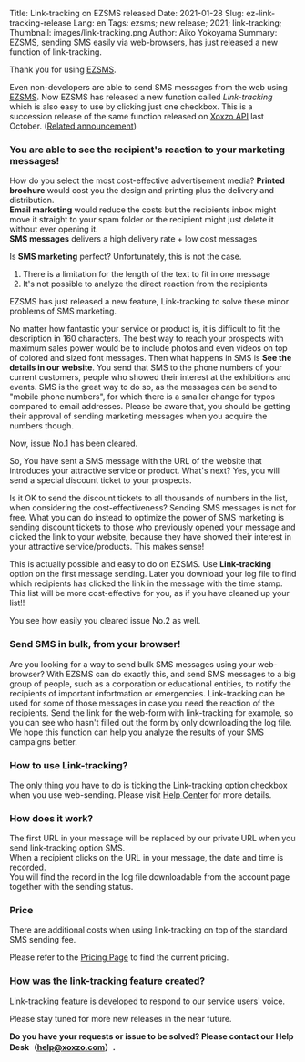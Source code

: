 Title: Link-tracking on EZSMS released
Date: 2021-01-28
Slug: ez-link-tracking-release
Lang: en
Tags: ezsms; new release; 2021; link-tracking;
Thumbnail: images/link-tracking.png
Author: Aiko Yokoyama
Summary: EZSMS, sending SMS easily via web-browsers, has just released a new function of link-tracking.

Thank you for using [EZSMS](https://www.ezsms.biz/).

Even non-developers are able to send SMS messages from the web using [EZSMS](https://www.ezsms.biz/). 
Now EZSMS has released a new function called _Link-tracking_ which is also easy to use by clicking just one checkbox. 
This is a succession release of the same function released on [Xoxzo API](https://www.xoxzo.com/) last October.
([Related announcement](https://blog.xoxzo.com/en/2020/10/15/link-tracking-release/))


### You are able to see the recipient's reaction to your marketing messages!

How do you select the most cost-effective advertisement media?
**Printed brochure** would cost you the design and printing plus the delivery and distribution.</br>
**Email marketing** would reduce the costs but the recipients inbox might move it straight to your spam folder or the recipient might just delete it without ever opening it.</br>
**SMS messages** delivers a high delivery rate + low cost messages

Is **SMS marketing** perfect? Unfortunately, this is not the case.
1. There is a limitation for the length of the text to fit in one message
2. It's not possible to analyze the direct reaction from the recipients

EZSMS has just released a new feature, Link-tracking to solve these minor problems of SMS marketing.

No matter how fantastic your service or product is, it is difficult to fit the description in 160 characters. The best way to reach your prospects with maximum sales power would be to include photos and even videos on top of colored and sized font messages. Then what happens in SMS is **See the details in our website**. You send that SMS to the phone numbers of your current customers, people who showed their interest at the exhibitions and events. SMS is the great way to do so, as the messages can be send to "mobile phone numbers", for which there is a smaller change for typos compared to email addresses.  Please be aware that, you should be getting their approval of sending marketing messages when you acquire the numbers though.

Now, issue No.1 has been cleared.

So, You have sent a SMS message with the URL of the website that introduces your attractive service or product. 
What's next? Yes, you will send a special discount ticket to your prospects. 

Is it OK to send the discount tickets to all thousands of numbers in the list, when considering the cost-effectiveness? 
Sending SMS messages is not for free. What you can do instead to optimize the power of SMS marketing is sending discount tickets to those who previously opened your message and clicked the link to your website, because they have showed their interest in your attractive service/products. This makes sense!

This is actually possible and easy to do on EZSMS. Use **Link-tracking** option on the first message sending. Later you download your log file to find which recipients has clicked the link in the message with the time stamp. This list will be more cost-effective for you, as if you have cleaned up your list!!

You see how easily you cleared issue No.2 as well.

### Send SMS in bulk, from your browser!
Are you looking for a way to send bulk SMS messages using your web-browser? With EZSMS can do exactly this, and send SMS messages to a big group of people, such as a corporation or educational entities, to notify the recipients of important infortmation or emergencies. Link-tracking can be used for some of those messages in case you need the reaction of the recipients. Send the link for the web-form with link-tracking for example, so you can see who hasn't filled out the form by only downloading the log file. We hope this function can help you analyze the results of your SMS campaigns better. 


### How to use Link-tracking?
The only thing you have to do is ticking the Link-tracking option checkbox when you use web-sending.
Please visit [Help Center]() for more details.

### How does it work?
The first URL in your message will be replaced by our private URL when you send link-tracking option SMS.<br>
When a recipient clicks on the URL in your message, the date and time is recorded.<br>
You will find the record in the log file downloadable from the account page together with the sending status.

### Price
There are additional costs when using link-tracking on top of the standard SMS sending fee.

Please refer to the [Pricing Page](https://www.ezsms.biz/en/faq/price/) to find the current pricing.

### How was the link-tracking feature created?
Link-tracking feature is developed to respond to our service users' voice.

Please stay tuned for more new releases in the near future.

**Do you have your requests or issue to be solved? Please contact our Help Desk（help@xoxzo.com）.**

